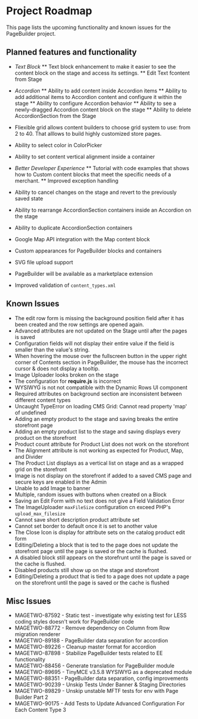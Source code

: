 # Project Roadmap

This page lists the upcoming functionality and known issues for the PageBuilder project.

## Planned features and functionality

* *Text Block*
** Text block enhancement to make it easier to see the content block on the stage and access its settings. <!-- MAGETWO-87070 -->
** Edit Text fcontent from Stage <!--MAGETWO-86724-->
* *Accordion*
** Ability to add content inside Accordion items <!-- MAGETWO-66514 -->
** Ability to add additional items to Accordion content and configure it within the stage <!-- MAGETWO-87046 -->
** Ability to configure Accordion behavior <!-- MAGETWO-87098 -->
** Ability to see a newly-dragged Accordion content block on the stage <!-- MAGETWO-87089 -->
** Ability to delete AccordionSection from the Stage <!-- MAGETWO-87053 -->
* Fliexible grid allows content builders to choose grid system to use: from 2 to 40. That alllows to build highly customized store pages. <!-- MAGETWO-87048 -->
* Ability to select color in ColorPicker <!-- MAGETWO-90240 -->
* Ability to set content vertical alignment inside a container <!-- MAGETWO-90242 -->
* *Better Developer Experience*
** Tutorial with code examples that shows how to Custom content blocks that meet the specific needs of a merchant. <!-- MAGETWO-72564 -->
** Improved exception handling <!-- MAGETWO-88348 -->



* Ability to cancel changes on the stage and revert to the previously saved state <!-- MAGETWO-87987 -->
* Ability to rearrange AccordionSection containers inside an Accordion on the stage <!-- MAGETWO-87051 -->
* Ability to duplicate AccordionSection containers <!-- MAGETWO-88857 -->
* Google Map API integration with the Map content block <!-- MAGETWO-88225 -->
* Custom appearances for PageBuilder blocks and containers <!-- MAGETWO-86522 -->
* SVG file upload support <!-- MAGETWO-53778 -->
* PageBuilder will be available as a marketplace extension <!-- MAGETWO-71246 -->
* Improved validation of `content_types.xml` <!-- MAGETWO-88379 -->

## Known Issues

* The edit row form is missing the background position field after it has been created and the row settings are opened again. <!-- MAGETWO-89477 -->
* Advanced attributes are not updated on the Stage until after the pages is saved <!-- MAGETWO-89560 -->
* Configuration fields will not display their entire value if the field is smaller than the value's string. <!-- MAGETWO-88226 -->
* When hovering the mouse over the fullscreen button in the upper right corner of Contents section in PageBuilder, the mouse has the incorrect cursor & does not display a tooltip. <!-- MAGETWO-88353 -->
* Image Uploader looks broken on the stage <!-- MAGETWO-90116 -->
* The configuration for **require.js** is incorrect <!-- MAGETWO-81327 -->
* WYSIWYG is not not compatible with the Dynamic Rows UI component <!-- MAGETWO-80151 -->
* Required attributes on background section are inconsistent between different content types <!-- MAGETWO-86986 -->
* Uncaught TypeError on loading CMS Grid: Cannot read property 'map' of undefined <!-- MAGETWO-89950 -->
* Adding an empty product to the stage and saving breaks the entire storefront page <!-- MAGETWO-89998 -->
* Adding an empty product list to the stage and saving displays every product on the storefront <!-- MAGETWO-90010 -->
* Product count attribute for Product List does not work on the storefront <!-- MAGETWO-90100 -->
* The Alignment attribute is not working as expected for Product, Map, and Divider <!-- MAGETWO-90101 -->
* The Product List displays as a vertical list on stage and as a wrapped grid on the storefront <!-- MAGETWO-90102 -->
* Image is not display on the storefront if added to a saved CMS page and secure keys are enabled in the Admin <!-- MAGETWO-90177 -->
* Unable to add Image to banner <!-- MAGETWO-90178 -->
* Multiple, random issues with buttons when created on a Block <!-- MAGETWO-90184 -->
* Saving an Edit Form with no text does not give a Field Validation Error <!-- MAGETWO-98867 -->
* The ImageUploader `maxFileSize` configuration cn exceed PHP's `upload_max_filesize` <!-- MAGETWO-90241 -->
* Cannot save short description product attribute set <!-- MAGETWO-90277 -->
* Cannot set border to default once it is set to another value <!-- MAGETWO-90283 -->
* The Close Icon is display for attribute sets on the catalog product edit form <!-- MAGETWO-90347 -->
* Editing/Deleting a block that is ted to the page does not update the storefront page until the page is saved or the cache is flushed. <!-- MAGETWO-90429 -->
* A disabled block still appears on the storefrunt until the page is saved or the cache is flushed. <!-- MAGETWO-90430 -->
* Disabled products still show up on the stage and storefront <!-- MAGETWO-90431 -->
* Editing/Deleting a product that is tied to a page does not update a page on the storefront until the page is saved or the cache is flushed <!-- MAGETWO-90432 -->

## Misc Issues

* MAGETWO-87592 - Static test - investigate why existing test for LESS coding styles doesn't work for PageBuilder code
* MAGETWO-88772 - Remove dependency on Column from Row migration renderer
* MAGETWO-89188 - PageBuilder data separation for accordion
* MAGETWO-89226 - Cleanup master format for accordion
* MAGETWO-87898 - Stabilize PageBuilder tests related to EE functionality
* MAGETWO-88456 - Generate translation for PageBuilder module
* MAGETWO-89695 - TinyMCE v3.5.8 WYSIWYG as a deprecated module
* MAGETWO-88351 - PageBuilder data separation, config improvements
* MAGETWO-90239 - Unskip Tests Under Banner & Staging Directories
* MAGETWO-89829 - Unskip unstable MFTF tests for env with Page Builder Part 2
* MAGETWO-90175 - Add Tests to Update Advanced Configuration For Each Content Type 3
